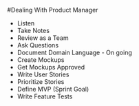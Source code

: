 #Dealing With Product Manager

* Listen
* Take Notes
* Review as a Team
* Ask Questions
* Document Domain Language - On going
* Create Mockups
* Get Mockups Approved
* Write User Stories
* Prioritize Stories
* Define MVP (Sprint Goal)
* Write Feature Tests
